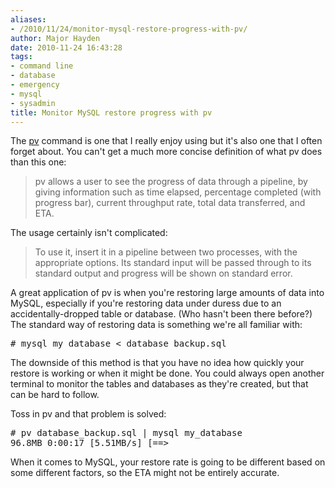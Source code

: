```yaml
---
aliases:
- /2010/11/24/monitor-mysql-restore-progress-with-pv/
author: Major Hayden
date: 2010-11-24 16:43:28
tags:
- command line
- database
- emergency
- mysql
- sysadmin
title: Monitor MySQL restore progress with pv
---
```


The [pv][1] command is one that I really enjoy using but it's also one that I often forget about. You can't get a much more concise definition of what pv does than this one:

> pv allows a user to see the progress of data through a pipeline, by giving information such as time elapsed, percentage completed (with progress bar), current throughput rate, total data transferred, and ETA.

The usage certainly isn't complicated:

> To use it, insert it in a pipeline between two processes, with the appropriate options. Its standard input will be passed through to its standard output and progress will be shown on standard error.

A great application of pv is when you're restoring large amounts of data into MySQL, especially if you're restoring data under duress due to an accidentally-dropped table or database. (Who hasn't been there before?) The standard way of restoring data is something we're all familiar with:

<pre lang="html"># mysql my_database &lt; database_backup.sql</pre>

The downside of this method is that you have no idea how quickly your restore is working or when it might be done. You could always open another terminal to monitor the tables and databases as they're created, but that can be hard to follow.

Toss in pv and that problem is solved:

<pre lang="html"># pv database_backup.sql | mysql my_database
96.8MB 0:00:17 [5.51MB/s] [==>                                ] 11% ETA 0:02:10
</pre>

When it comes to MySQL, your restore rate is going to be different based on some different factors, so the ETA might not be entirely accurate.

 [1]: http://linux.die.net/man/1/pv